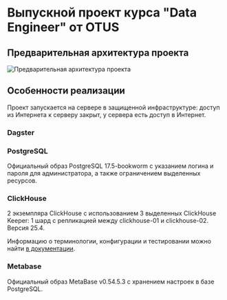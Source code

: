 # Выпускной проект курса "Data Engineer" от OTUS

## Предварительная архитектура проекта

![Предварительная архитектура проекта](https://www.plantuml.com/plantuml/png/BOwx3S9G301xfe014lTKsGGPsyapolEB_87r2HBLNN75BP7eMNs_tDHeBvPhoppY3k3ucJVDLiyASHgMOZdJwE2IRt66aHKJoxIguJuTFbv22IvhG1FaW8vgm8C2M75px07_we5EJVEqSfcFty0YnYU_)

## Особенности реализации

Проект запускается на сервере в защищенной инфраструктуре: доступ из Интернета к серверу закрыт, у сервера есть доступ в Интернет.

### Dagster

### PostgreSQL

Официальный образ PostgreSQL 17.5-bookworm с указанием логина и пароля для администратора, а также ограничением выделенных ресурсов.

### ClickHouse

2 экземпляра ClickHouse с использованием 3 выделенных ClickHouse Keeper: 1 шард с репликацией между clickhouse-01 и clickhouse-02. Версия 25.4.

Информацию о терминологии, конфигурации и тестировании можно найти [в документации](https://clickhouse.com/docs/en/architecture/replication).

### Metabase

Официальный образ MetaBase v0.54.5.3 c хранением настроек в базе PostgreSQL.
